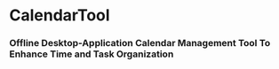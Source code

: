 # CalendarTool

### Offline Desktop-Application **Calendar Management Tool** To Enhance Time and Task Organization



